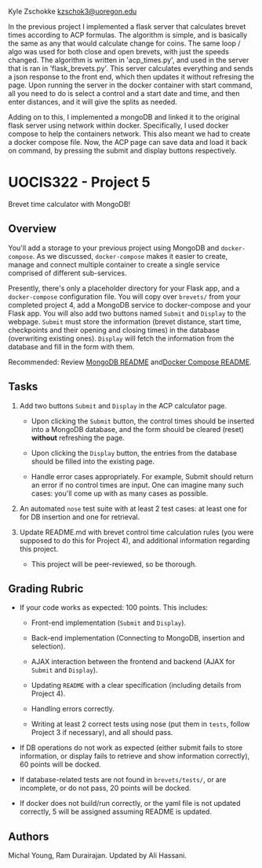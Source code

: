 Kyle Zschokke
kzschok3@uoregon.edu


In the previous project I implemented a flask server that calculates brevet times according to ACP formulas.  The algorithm is simple, and is basically the same as any that would calculate change for coins.  The same loop / algo was used for both close and open brevets, with just the speeds changed.  The algorithm is written in 'acp_times.py', and used in the server that is ran in 'flask_brevets.py'. This server calculates everything and sends a json response to the front end, which then updates it without refresing the page. Upon running the server in the docker container with start command, all you need to do is select a control and a start date and time, and then enter distances, and it will give the splits as needed.

Adding on to this, I implemented a mongoDB and linked it to the original flask server using network within docker.  Specifically, I used docker compose to help the containers network.  This also meant we had to create a docker compose file. Now, the ACP page can save data and load it back on command, by pressing the submit and display buttons respectively.




# UOCIS322 - Project 5 #
Brevet time calculator with MongoDB!

## Overview

You'll add a storage to your previous project using MongoDB and `docker-compose`.
As we discussed, `docker-compose` makes it easier to create, manage and connect multiple container to create a single service comprised of different sub-services.

Presently, there's only a placeholder directory for your Flask app, and a `docker-compose` configuration file. You will copy over `brevets/` from your completed project 4, add a MongoDB service to docker-compose and your Flask app. You will also add two buttons named `Submit` and `Display` to the webpage. `Submit` must store the information (brevet distance, start time, checkpoints and their opening and closing times) in the database (overwriting existing ones). `Display` will fetch the information from the database and fill in the form with them.

Recommended: Review [MongoDB README](MONGODB.md) and[Docker Compose README](COMPOSE.md).

## Tasks

1. Add two buttons `Submit` and `Display` in the ACP calculator page.

	- Upon clicking the `Submit` button, the control times should be inserted into a MongoDB database, and the form should be cleared (reset) **without** refreshing the page.

	- Upon clicking the `Display` button, the entries from the database should be filled into the existing page.

	- Handle error cases appropriately. For example, Submit should return an error if no control times are input. One can imagine many such cases: you'll come up with as many cases as possible.

2. An automated `nose` test suite with at least 2 test cases: at least one for for DB insertion and one for retrieval.

3. Update README.md with brevet control time calculation rules (you were supposed to do this for Project 4), and additional information regarding this project.
	- This project will be peer-reviewed, so be thorough.

## Grading Rubric

* If your code works as expected: 100 points. This includes:
	* Front-end implementation (`Submit` and `Display`).
	
	* Back-end implementation (Connecting to MongoDB, insertion and selection).
	
	* AJAX interaction between the frontend and backend (AJAX for `Submit` and `Display`).
	
	* Updating `README` with a clear specification (including details from Project 4).
	
	* Handling errors correctly.
	
	* Writing at least 2 correct tests using nose (put them in `tests`, follow Project 3 if necessary), and all should pass.

* If DB operations do not work as expected (either submit fails to store information, or display fails to retrieve and show information correctly), 60 points will be docked.

* If database-related tests are not found in `brevets/tests/`, or are incomplete, or do not pass, 20 points will be docked.

* If docker does not build/run correctly, or the yaml file is not updated correctly, 5 will be assigned assuming README is updated.

## Authors

Michal Young, Ram Durairajan. Updated by Ali Hassani.
